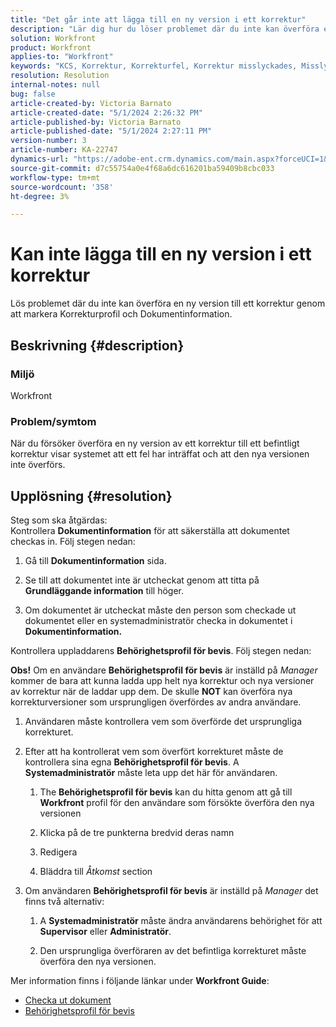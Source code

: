 ```yaml
---
title: "Det går inte att lägga till en ny version i ett korrektur"
description: "Lär dig hur du löser problemet där du inte kan överföra en ny version av ett korrektur."
solution: Workfront
product: Workfront
applies-to: "Workfront"
keywords: "KCS, Korrektur, Korrekturfel, Korrektur misslyckades, Misslyckad överföring, ny version, Workfront"
resolution: Resolution
internal-notes: null
bug: false
article-created-by: Victoria Barnato
article-created-date: "5/1/2024 2:26:32 PM"
article-published-by: Victoria Barnato
article-published-date: "5/1/2024 2:27:11 PM"
version-number: 3
article-number: KA-22747
dynamics-url: "https://adobe-ent.crm.dynamics.com/main.aspx?forceUCI=1&pagetype=entityrecord&etn=knowledgearticle&id=9cdc0dc9-c607-ef11-9f89-6045bd06eea5"
source-git-commit: d7c55754a0e4f68a6dc616201ba59409b8cbc033
workflow-type: tm+mt
source-wordcount: '358'
ht-degree: 3%

---
```


# Kan inte lägga till en ny version i ett korrektur


Lös problemet där du inte kan överföra en ny version till ett korrektur genom att markera Korrekturprofil och Dokumentinformation.

## Beskrivning {#description}


### <b>Miljö</b>

Workfront



### <b>Problem/symtom</b>

När du försöker överföra en ny version av ett korrektur till ett befintligt korrektur visar systemet att ett fel har inträffat och att den nya versionen inte överförs.


## Upplösning {#resolution}

Steg som ska åtgärdas:<br>
Kontrollera <b>Dokumentinformation</b> för att säkerställa att dokumentet checkas in. Följ stegen nedan:

1. Gå till <b>Dokumentinformation</b> sida.


2. Se till att dokumentet inte är utcheckat genom att titta på <b>Grundläggande information</b> till höger.


3. Om dokumentet är utcheckat måste den person som checkade ut dokumentet eller en systemadministratör checka in dokumentet i <b>Dokumentinformation.</b>




Kontrollera uppladdarens <b>Behörighetsprofil för bevis</b>. Följ stegen nedan:

<b>Obs!</b> Om en användare <b>Behörighetsprofil för bevis</b> är inställd på *Manager* kommer de bara att kunna ladda upp helt nya korrektur och nya versioner av korrektur när de laddar upp dem. De skulle <b>NOT</b> kan överföra nya korrekturversioner som ursprungligen överfördes av andra användare.

1. Användaren måste kontrollera vem som överförde det ursprungliga korrekturet.


2. Efter att ha kontrollerat vem som överfört korrekturet måste de kontrollera sina egna <b>Behörighetsprofil för bevis</b>. A <b>Systemadministratör</b> måste leta upp det här för användaren.

   1. The <b>Behörighetsprofil för bevis</b> kan du hitta genom att gå till <b>Workfront</b> profil för den användare som försökte överföra den nya versionen


   2. Klicka på de tre punkterna bredvid deras namn


   3. Redigera


   4. Bläddra till *Åtkomst* section


3. Om användaren <b>Behörighetsprofil för bevis</b> är inställd på *Manager* det finns två alternativ:

   1. A <b>Systemadministratör</b> måste ändra användarens behörighet för att <b>Supervisor</b> eller <b>Administratör</b>.


   2. Den ursprungliga överföraren av det befintliga korrekturet måste överföra den nya versionen.




Mer information finns i följande länkar under <b>Workfront Guide</b>:

- [Checka ut dokument](https://experienceleague.adobe.com/docs/workfront/using/documents/manage-documents/check-out-documents.html)
- [Behörighetsprofil för bevis](https://experienceleague.adobe.com/docs/workfront/using/review-and-approve-work/proofing/proofing-overview/permission-profiles.html)

